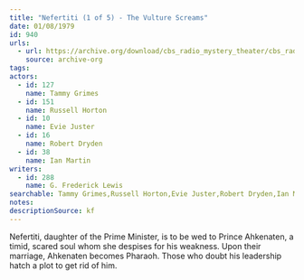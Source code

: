 ```yaml
---
title: "Nefertiti (1 of 5) - The Vulture Screams"
date: 01/08/1979
id: 940
urls: 
  - url: https://archive.org/download/cbs_radio_mystery_theater/cbs_radio_mystery_theater-0901-0950.zip/cbs_radio_mystery_theater-0901-0950%2Fcbsrmt_0940_neferitiri_part_1_the_vulture_screams.mp3
    source: archive-org
tags: 
actors:  
  - id: 127
    name: Tammy Grimes  
  - id: 151
    name: Russell Horton  
  - id: 10
    name: Evie Juster  
  - id: 16
    name: Robert Dryden  
  - id: 38
    name: Ian Martin
writers:  
  - id: 288
    name: G. Frederick Lewis
searchable: Tammy Grimes,Russell Horton,Evie Juster,Robert Dryden,Ian Martin G. Frederick Lewis
notes: 
descriptionSource: kf
---
```

Nefertiti, daughter of the Prime Minister, is to be wed to Prince Ahkenaten, a timid, scared soul whom she despises for his weakness. Upon their marriage, Ahkenaten becomes Pharaoh. Those who doubt his leadership hatch a plot to get rid of him.